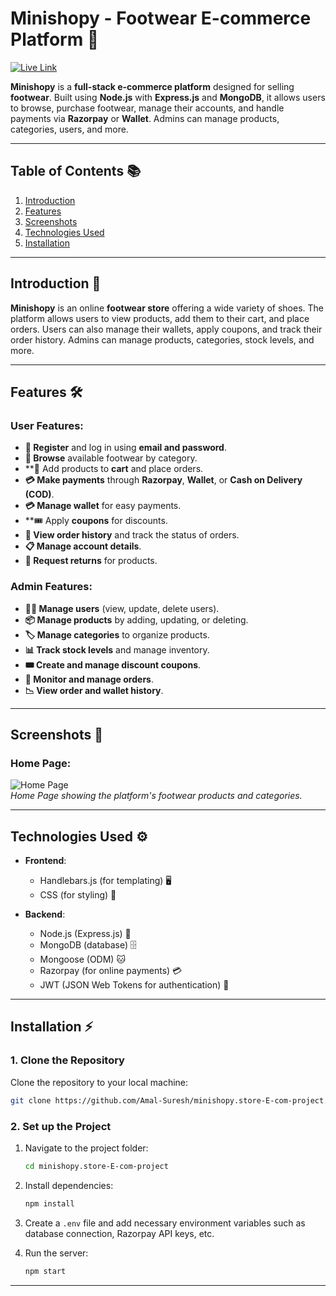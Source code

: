 # **Minishopy - Footwear E-commerce Platform** 👟

[![Live Link](https://img.shields.io/badge/Live%20Link-Click%20Here-brightgreen)](https://minishopy.site/)

**Minishopy** is a **full-stack e-commerce platform** designed for selling **footwear**. Built using **Node.js** with **Express.js** and **MongoDB**, it allows users to browse, purchase footwear, manage their accounts, and handle payments via **Razorpay** or **Wallet**. Admins can manage products, categories, users, and more.

---

## **Table of Contents** 📚

1. [Introduction](#introduction)  
2. [Features](#features)  
3. [Screenshots](#screenshots)  
4. [Technologies Used](#technologies-used)  
5. [Installation](#installation)  

---

## **Introduction** 📖

**Minishopy** is an online **footwear store** offering a wide variety of shoes. The platform allows users to view products, add them to their cart, and place orders. Users can also manage their wallets, apply coupons, and track their order history. Admins can manage products, categories, stock levels, and more.

---

## **Features** 🛠️

### **User Features:**
- **🚶 Register** and log in using **email and password**.
- **👟 Browse** available footwear by category.
- **🛒 Add products to **cart** and place orders.
- **💳 Make payments** through **Razorpay**, **Wallet**, or **Cash on Delivery (COD)**.
- **💳 Manage wallet** for easy payments.
- **🎟️ Apply **coupons** for discounts.
- **📜 View order history** and track the status of orders.
- **📋 Manage account details**.
- **🔄 Request returns** for products.

### **Admin Features:**
- **👩‍💼 Manage users** (view, update, delete users).
- **📦 Manage products** by adding, updating, or deleting.
- **🏷️ Manage categories** to organize products.
- **📊 Track stock levels** and manage inventory.
- **🎟️ Create and manage discount coupons**.
- **📑 Monitor and manage orders**.
- **📉 View order and wallet history**.

---

## **Screenshots** 📸

### **Home Page**:  
![Home Page](https://drive.google.com/uc?export=view&id=1sLBgtlEs1YwZ6drTN9i8pYS7OeuJeRID)  
*Home Page showing the platform's footwear products and categories.*

---

## **Technologies Used** ⚙️

- **Frontend**:
  - Handlebars.js (for templating) 🖥️
  - CSS (for styling) 🎨

- **Backend**:
  - Node.js (Express.js) 🚀
  - MongoDB (database) 🗄️
  - Mongoose (ODM) 🐱
  - Razorpay (for online payments) 💳
  - JWT (JSON Web Tokens for authentication) 🔑

---

## **Installation** ⚡

### **1. Clone the Repository**

Clone the repository to your local machine:

```bash
git clone https://github.com/Amal-Suresh/minishopy.store-E-com-project.git
```

### **2. Set up the Project**

1. Navigate to the project folder:
   ```bash
   cd minishopy.store-E-com-project
   ```

2. Install dependencies:
   ```bash
   npm install
   ```

3. Create a `.env` file and add necessary environment variables such as database connection, Razorpay API keys, etc.

4. Run the server:
   ```bash
   npm start
   ```

---
